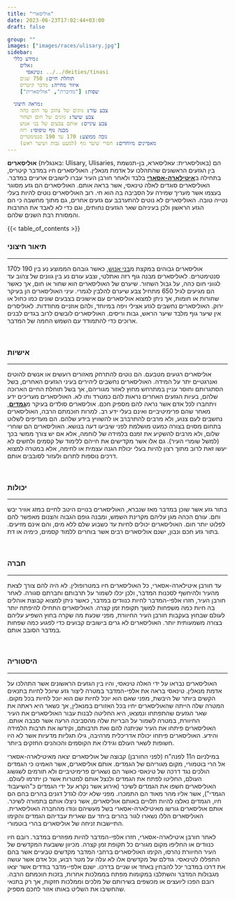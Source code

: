 ```yaml
---
title: "אוליסארי"
date: 2023-06-23T17:02:44+03:00
draft: false

group: ""
images: ["images/races/ulisary.jpg"]
sidebar:
  מידע כללי:
    אלים:
      טינאסי: ../../deities/tinasi
    תוחלת חיים: 750 שנים
    איזור מחייה: מדבר קיטריס
    שפות: ["מדוברת", "אוליסארית"]

  מראה חיצוני:
    צבע עור: גוונים של צהוב עד חום כהה
    צבע שיער: גוונים של חום ושחור
    צבע עיניים: אותם צבעים של בני אנוש
    מבנה גוף טיפוסי: רזה
    גובה ממוצע: 170 עד 190 סנטימטרים
    מאפיינים מיוחדים: חסרי שיער גוף (למעט גבות ושיער ראש)
---
```


**אוּלִיסַארִים** (באנגלית: Ulisary, Ulisaries, באוליסארית: עאליסארא, בן-תנשמת) הם בין הגזעים הראשונים שהתהלכו על אדמת מנאלין. האוליסארים חיו במדבר קיטריס, בתחילה ב[**איטילארה-אסארי**](../../settlements/itilara-asari) בלבד ולאחר חורבן העיר עברו לישובים ארעיים במדבר. האוליסארים סוגדים לאלה טינאסי, אשר בראה אותם. האוליסארים הם גזע מסוגר בעצמו אשר מעריך שמירה על הסביבה בה הוא חי. רוב האוליסארים נוטים להיות בעלי נטייה טובה. האוליסארים לא נוטים להתערבב עם גזעים אחרים, גם מתוך מחשבה כי הם הגזע הראשון ולכן בעיניהם שאר הגזעים נחותים, וגם כדי לא לאבד את התרבות והמסורת רבת השנים שלהם.

<!--more-->

{{< table_of_contents >}}

### תיאור חיצוני

---

אוליסארים גבוהים במקצת מ[בני אנוש](../../races/human), כאשר גובהם הממוצע נע בין 190 ל170 סנטימטרים. לאוליסארים מבנה גוף רזה ואתלטי, וצבע עורם נע בין גוונים של צהוב עד לגווני חום כהה, על גבול השחור. שיערם של האוליסארים הוא שחור או חום, אך כאשר הם מגיעים לגיל 650 מתחיל צבע שיערם להלבין לגמרי. עיני האוליסארים הן בעיקר שחורות או חומות, אך ניתן למצוא אוליסארים עם אישונים בצבעים שונים כמו כחול או ירוק. האוליסארים נחשבים לגזע אצילי ויפה במיוחד, ולהם אוזניים מחודדות. לאוליסרים אין שיער גוף מלבד שיער הראש, גבות וריסים. האוליסארים לובשים לרוב בגדים לבנים ארוכים כדי להתמודד עם השמש החמה של המדבר.

&nbsp;

### אישיות

---

אוליסארים רגועים מטבעם. הם נוטים להתרחק מאזורים רועשים או אנשים להוטים ואנרגטיים יתר על המידה. האוליסארים נחשבים ליהירים בעיני הגזעים האחרים, בשל הסתגרותם וחוסר עניין במתרחש מחוץ לאזור מגוריהם, אך בשל תוחלת החיים הארוכה שלהם, בעיות הגזעים האחרים נראות להם כמטרד ותו לא. האוליסארים מעריכים ידע ויתחברו לכל אדם אשר נראה להם מספיק חכם. אוליסארים סולדים בעיקר מ[**גמדים**](../../races/dwarf), מאחר שהם פרימיטיביים ואינם בעלי ידע רב. למרות חוכמתם הרבה, האוליסארים נחשבים לעם צנוע, ולא מרבים להתרברב או להשוויץ בידע שלהם. הם מעדיפים לשלוט בתחום מסוים בצורה כמעט מושלמת לפני שיביעו דעה בנושא. האוליסארים הם שוחרי שלום, ולא מרבים להשקיע את זמנם בלמידה של לוחמה, אלא אם יש צורך ממשי בכך (למשל שומרי העיר). גם אלו אשר מקדישים את חייהם ללימוד של קסמים ולחשים לא יעשו זאת לרוב מתוך רצון להיות בעלי יכולת הגנה עצמית או לחימה, אלא במטרה למצוא דרכים נוספות לתרום ולעזור לסובבים אותם.

&nbsp;

### יכולות

---

בתור גזע אשר שוכן במדבר מאז שנברא, האוליסארים בנויים היטב לחיים במזג אוויר יבש וחם. עורם הכהה מגן עליהם מקרינת השמש, ומבנה גופם הגבוה והצנום מאפשר להם לפלוט יותר חום. האוליסארים יכולים לחיות עד כשבוע שלם ללא מים, והם אינם מזיעים. בתור גזע חכם ונבון, ישנם אוליסארים רבים אשר בוחרים ללמוד קסמים, כימיה או דת.

&nbsp;

### חברה

---

עד חורבן איטילארה-אסארי, כל האוליסארים חיו במטרופולין. לא היה להם צורך לצאת מהעיר ולהיחשף לסכנות המדבר, ולכן יכלו לשמור על תרבותם וחברתם סגורה. לאחר חורבן העיר, חזרו אלפי-המדבר לחיות כנוודים במדבר, כאשר ניתן למצוא קבוצת אוהלים בה חיות כמה משפחות למשך תקופת זמן קצרה. האוליסארים התחילו להיפתח יותר לעולם שבחוץ בעקבות חורבן העיר החיוורת, מפני שכעת מה שקרה בחוץ השפיע עליהם בצורה משמעותית יותר. האוליסארים לא גרים בישובים קבועים כדי לפגוע כמה שפחות במדבר הסובב אותם.

&nbsp;

### היסטוריה

---

האוליסארים נבראו על ידי האלה טינאסי, והיו בין הגזעים הראשונים אשר התהלכו על אדמת מנאלין. טינאסי בראה את אלפי-המדבר במטרה ליצור גזע שיוכל לחיות בתנאים הקשים ביותר של היבשת, מפני שאם הוא יוכל לחיות שם הוא יוכל לחיות בכל מקום. המטרה שלה הייתה שהאוליסארים יחיו בכל האזורים במנאלין, אך כשאר היא ראתה את שאר הגזעים שהתפתחו ונמצאו, היא החליטה לבנות עבור האוליסארים את העיר החיוורת, במטרה לשמור על הבריות שלה מהסביבה הרעה אשר סבבה אותם. האוליסארים פיתחו את העיר שניתנה להם ואת תרבותם, וקידשו את תרבות הלמידה והידע. האוליסארים פיתחו יכולת אדריכלית מרהיבה, גילו תגליות מדעיות אשר לא היו חשופות לשאר העולם וגידלו את הקוסמים והכוהנים החזקים ביותר.

במילניום ה11 לפנה"ח (לפני החורבן) קבוצה של אוליסארים יצאה מאיטילארה-אסארי אל הרי בוטמורי, מקום מגוריהם של הגמדים. אותם אוליסארים, אשר האמינו כי הגמדים הולכים נגד דרכה של טינאסי כאשר הם נשארים פרימיטיביים ולא תורמים לשגשוג העולם, החליטו לפתח את הגמדים ולנצל אותם למטרות אשר כן יתרמו לעולם. האוליסארים חשפו את הגמדים לשיכר (אירוע אשר נקרא על ידי הגמדים כ"השיעבוד הגמדי"), אשר אליו מהר מאוד הם התמכרו. מפני שלא יכלו לגדל דגנים בהרים בהם הם חיו, הגמדים נאלצו להיות תלויים באותם אוליסארים, אשר ניצלו אותם בתמורה לשיכר. אותם אוליסארים גורשו מאיטילארה-אסארי בשל מעשיהם ונודו מהחברה האוליסארית. האוליסארים הללו נשארו לגור בהרים ביחד עם שארית עבדיהם הגמדים והקימו התיישבות זניחה של אוליסארים בהרי בוטמורי.

לאחר חורבן איטילארה-אסארי, חזרו אלפי-המדבר להיות מפוזרים במדבר. רובם חיו כנוודים או החליפו מקום מגורים כל תקופת זמן קצרה. מכיוון ששבעת המקדשים של העיר החיוורת נהרסו, הקימו האוליסארים ברחבי המדבר מקדשים טבעיים אשר בהם התפללו לטינאסי. גודלם של מקדשים אלו לא עלה על מטר רבוע, וכל אדם אשר עושה את דרכו במדבר יכל להבחין באחד או שניים בדרכו. ישנם אלפי-מדבר בודדים אשר יצאו מגבולות המדבר והשתלבו במקומות מפתח בממלכות אחרות, בזכות חוכמתם הרבה. רובם הפכו ליועצים או מכשפים בשירותם של מלכים וממלכות חזקות, אך רק בתנאי שהחשיבו את השליט באותו אזור לחכם מספיק.
